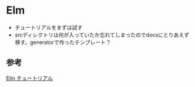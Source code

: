 # Elm

* チュートリアルをまずは試す
* srcディレクトリは何が入っていたか忘れてしまったのでdocsにとりあえず移す。generatorで作ったテンプレート？

## 参考

[Elm チュートリアル][*1]

[*1]:https://www.elm-tutorial.org/jp/02-elm-arch/01-introduction.html